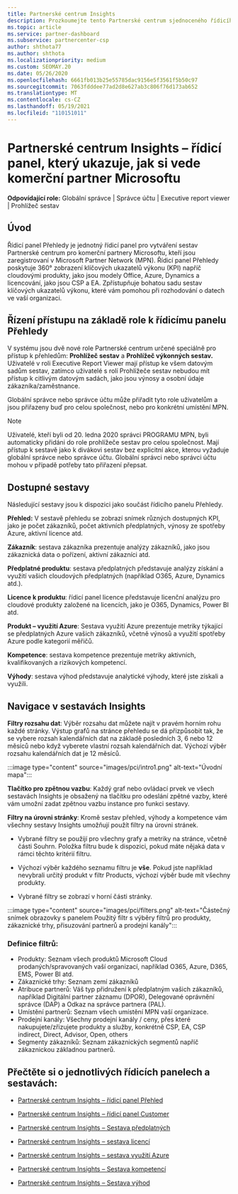 ```yaml
---
title: Partnerské centrum Insights
description: Prozkoumejte tento Partnerské centrum sjednoceného řídicího panelu pro vytváření sestav. Podívejte se, jak si vedete v oblasti KPI pro prodej a nasazení, vývoj pro zákazníky a další.
ms.topic: article
ms.service: partner-dashboard
ms.subservice: partnercenter-csp
author: shthota77
ms.author: shthota
ms.localizationpriority: medium
ms.custom: SEOMAY.20
ms.date: 05/26/2020
ms.openlocfilehash: 6661fb013b25e55785dac9156e5f3561f5b50c97
ms.sourcegitcommit: 7063fdddee77ad2d8e627ab3c806f76d173ab652
ms.translationtype: MT
ms.contentlocale: cs-CZ
ms.lasthandoff: 05/19/2021
ms.locfileid: "110151011"
---
```

# <a name="partner-center-insights---a-dashboard-that-shows-how-a-microsoft-commercial-partner-is-doing"></a>Partnerské centrum Insights – řídicí panel, který ukazuje, jak si vede komerční partner Microsoftu

**Odpovídající role:** Globální správce | Správce účtu | Executive report viewer | Prohlížeč sestav

## <a name="introduction"></a>Úvod

Řídicí panel Přehledy je jednotný řídicí panel pro vytváření sestav Partnerské centrum pro komerční partnery Microsoftu, kteří jsou zaregistrovaní v Microsoft Partner Network (MPN). Řídicí panel Přehledy poskytuje 360° zobrazení klíčových ukazatelů výkonu (KPI) napříč cloudovými produkty, jako jsou modely Office, Azure, Dynamics a licencování, jako jsou CSP a EA. Zpřístupňuje bohatou sadu sestav klíčových ukazatelů výkonu, které vám pomohou při rozhodování o datech ve vaší organizaci. 

## <a name="role-based-access-control-to-the-insights-dashboard"></a>Řízení přístupu na základě role k řídicímu panelu Přehledy

V systému jsou dvě nové role Partnerské centrum určené speciálně pro přístup k přehledům: **Prohlížeč sestav** a **Prohlížeč výkonných sestav.** Uživatelé v roli Executive Report Viewer mají přístup ke všem datovým sadům sestav, zatímco uživatelé s rolí Prohlížeče sestav nebudou mít přístup k citlivým datovým sadách, jako jsou výnosy a osobní údaje zákazníka/zaměstnance. 

Globální správce nebo správce účtu může přiřadit tyto role uživatelům a jsou přiřazeny buď pro celou společnost, nebo pro konkrétní umístění MPN.  

>[!Note] 
>Uživatelé, kteří byli od 20. ledna 2020 správci PROGRAMU MPN, byli automaticky přidáni do role prohlížeče sestav pro celou společnost. Mají přístup k sestavě jako k divákovi sestav bez explicitní akce, kterou vyžaduje globální správce nebo správce účtu. Globální správci nebo správci účtu mohou v případě potřeby tato přiřazení přepsat. 

## <a name="reports-available"></a>Dostupné sestavy

Následující sestavy jsou k dispozici jako součást řídicího panelu Přehledy.

**Přehled:** V sestavě přehledu se zobrazí snímek různých dostupných KPI, jako je počet zákazníků, počet aktivních předplatných, výnosy ze spotřeby Azure, aktivní licence atd.

**Zákazník**: sestava zákazníka prezentuje analýzy zákazníků, jako jsou zákaznická data o pořízení, aktivní zákazníci atd.

**Předplatné produktu**: sestava předplatných představuje analýzy získání a využití vašich cloudových předplatných (například O365, Azure, Dynamics atd.).

**Licence k produktu**: řídicí panel licence představuje licenční analýzu pro cloudové produkty založené na licencích, jako je O365, Dynamics, Power BI atd.

**Produkt – využití Azure**: Sestava využití Azure prezentuje metriky týkající se předplatných Azure vašich zákazníků, včetně výnosů a využití spotřeby Azure podle kategorií měřičů.

**Kompetence**: sestava kompetence prezentuje metriky aktivních, kvalifikovaných a rizikových kompetencí.

**Výhody**: sestava výhod představuje analytické výhody, které jste získali a využili.

## <a name="navigating-the-insights-reports"></a>Navigace v sestavách Insights

**Filtry rozsahu dat**: Výběr rozsahu dat můžete najít v pravém horním rohu každé stránky. Výstup grafů na stránce přehledu se dá přizpůsobit tak, že se vybere rozsah kalendářních dat na základě posledních 3, 6 nebo 12 měsíců nebo když vyberete vlastní rozsah kalendářních dat. Výchozí výběr rozsahu kalendářních dat je 12 měsíců. 

:::image type="content" source="images/pci/intro1.png" alt-text="Úvodní mapa":::

**Tlačítko pro zpětnou vazbu**: Každý graf nebo ovládací prvek ve všech sestavách Insights je obsažený na tlačítku pro odeslání zpětné vazby, které vám umožní zadat zpětnou vazbu instance pro funkci sestavy. 

 
**Filtry na úrovni stránky**: Kromě sestav přehled, výhody a kompetence vám všechny sestavy Insights umožňují použít filtry na úrovni stránek. 

- Vybrané filtry se použijí pro všechny grafy a metriky na stránce, včetně části Souhrn. Položka filtru bude k dispozici, pokud máte nějaká data v rámci těchto kritérií filtru. 

- Výchozí výběr každého seznamu filtru je **vše**. Pokud jste například nevybrali určitý produkt v filtr Products, výchozí výběr bude mít všechny produkty.

- Vybrané filtry se zobrazí v horní části stránky. 

:::image type="content" source="images/pci/filters.png" alt-text="Částečný snímek obrazovky s panelem Použitý filtr s výběry filtrů pro produkty, zákaznické trhy, přisuzování partnerů a prodejní kanály":::

### <a name="filters-definitions"></a>Definice filtrů:

- Produkty: Seznam všech produktů Microsoft Cloud prodaných/spravovaných vaší organizací, například O365, Azure, D365, EMS, Power BI atd.
- Zákaznické trhy: Seznam zemí zákazníků
- Atribuce partnerů: Váš typ přidružení k předplatným vašich zákazníků, například Digitální partner záznamu (DPOR), Delegované oprávnění správce (DAP) a Odkaz na správce partnera (PAL). 
- Umístění partnerů: Seznam všech umístění MPN vaší organizace.
- Prodejní kanály: Všechny prodejní kanály / ceny, přes které nakupujete/zřizujete produkty a služby, konkrétně CSP, EA, CSP indirect, Direct, Advisor, Open, others
- Segmenty zákazníků: Seznam zákaznických segmentů napříč zákaznickou základnou partnerů.

## <a name="read-about-each-of-the-dashboards-and-reports"></a>Přečtěte si o jednotlivých řídicích panelech a sestavách:

- [Partnerské centrum Insights – řídicí panel Přehled](pci-overview-report.md)

- [Partnerské centrum Insights – řídicí panel Customer](pci-customer-report.md)

- [Partnerské centrum Insights – Sestava předplatných](pci-product-subscriptions-report.md)

- [Partnerské centrum Insights – sestava licencí](pci-product-licenses-report.md)

- [Partnerské centrum Insights – sestava využití Azure](pci-azure-usage-report.md)

- [Partnerské centrum Insights – Sestava kompetencí](pci-competencies-report.md)

- [Partnerské centrum Insights – Sestava výhod](pci-benefits-report.md)

